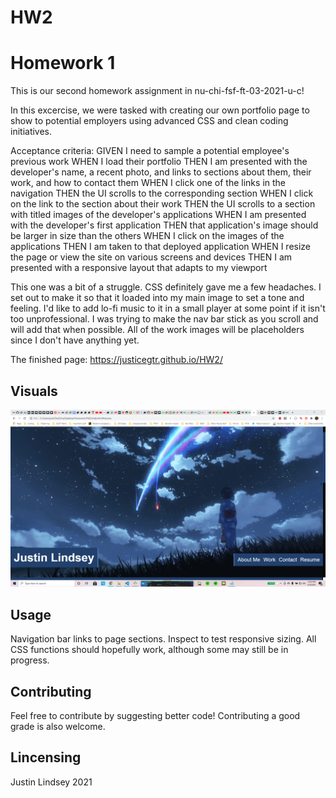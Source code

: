 # HW2
# Homework 1
This is our second homework assignment in nu-chi-fsf-ft-03-2021-u-c! 

In this excercise, we were tasked with creating our own portfolio page to show to potential employers using advanced CSS and clean coding initiatives. 

Acceptance criteria:
GIVEN I need to sample a potential employee's previous work
WHEN I load their portfolio
THEN I am presented with the developer's name, a recent photo, and links to sections about them, their work, and how to contact them
WHEN I click one of the links in the navigation
THEN the UI scrolls to the corresponding section
WHEN I click on the link to the section about their work
THEN the UI scrolls to a section with titled images of the developer's applications
WHEN I am presented with the developer's first application
THEN that application's image should be larger in size than the others
WHEN I click on the images of the applications
THEN I am taken to that deployed application
WHEN I resize the page or view the site on various screens and devices
THEN I am presented with a responsive layout that adapts to my viewport

This one was a bit of a struggle. CSS definitely gave me a few headaches. I set out to make it so that it loaded into my main image to set a tone and feeling. I'd like to add lo-fi music to it in a small player at some point if it isn't too unprofessional. I was trying to make the nav bar stick as you scroll and will add that when possible. All of the work images will be placeholders since I don't have anything yet. 

The finished page:
https://justicegtr.github.io/HW2/

## Visuals
![Portfolio webpage](https://github.com/JusticeGTR/HW2/blob/main/assets/images/Screenshot%20(53).png)

## Usage

Navigation bar links to page sections.
Inspect to test responsive sizing.
All CSS functions should hopefully work, although some may still be in progress.

## Contributing

Feel free to contribute by suggesting better code! Contributing a good grade is also welcome.

## Lincensing

Justin Lindsey 2021











